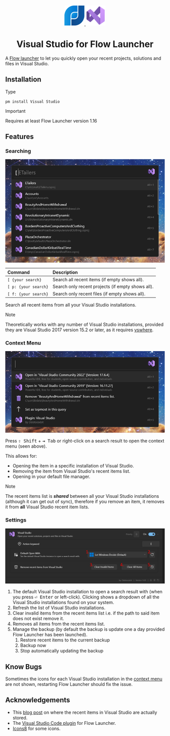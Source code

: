 <p align="center">
    <a href="https://flowlauncher.com">
        <img src="doc/flow.png" width=12.5%>
    </a>
    <a href="https://visualstudio.microsoft.com">
        <img src= "doc/vs_2022.png" width=12.5%>
    </a>
</p>

<h1 align="center">Visual Studio for Flow Launcher</h1>

A [Flow launcher](https://github.com/Flow-Launcher/Flow.Launcher) to let you quickly open your recent projects, solutions and files in Visual Studio.

## Installation
Type 
```
pm install Visual Studio
```
> [!IMPORTANT]
> Requires at least Flow Launcher version 1.16

## Features
### Searching

![default_search](doc/default_search.png)

| Command               | Description                                       |
| :-------------------- | :------------------------------------------------ |
| `[ {your search}`     | Search all recent items (if empty shows all).     |
| `[ p: {your search}` | Search only recent projects (if empty shows all). |
| `[ f: {your search}` | Search only recent files (if empty shows all).    |

Search all recent items from all your Visual Studio installations.

> [!NOTE]
> Theoretically works with any number of Visual Studio installations, provided they are Visual Studio 2017 version 15.2 or later, as it requires [vswhere](https://github.com/microsoft/vswhere).

### Context Menu

![context_menu](doc/context_menu.png) 

Press <kbd>⇧ Shift</kbd> + <kbd>⇥ Tab</kbd> or right-click on a search result to open the context menu (seen above).

This allows for:
- Opening the item in a specific installation of Visual Studio.
- Removing the item from Visual Studio's recent items list.
- Opening in your default file manager.

> [!NOTE]
> The recent items list is ***shared*** between all your Visual Studio installations (although it can get out of sync), therefore if you remove an item, it removes it from **all** Visual Studio recent item lists.

### Settings

![settings](doc/settings.png)

1. The default Visual Studio installation to open a search result with (when you press <kbd>⏎ Enter</kbd> or left-click). Clicking shows a dropdown of all the Visual Studio installations found on your system.  
2. Refresh the list of Visual Studio installations.
3. Clear invalid items from the recent items list i.e. if the path to said item does not exist remove it.
4. Removes all items from the recent items list.
5. Manage the backup (by default the backup is update one a day provided Flow Launcher has been launched).
   1. Restore recent items to the current backup
   2. Backup now
   3. Stop automatically updating the backup 

## Know Bugs

Sometimes the icons for each Visual Studio installation in the [context menu](#context-menu) are not shown, restarting Flow Launcher should fix the issue. 


## Acknowledgements 

- This [blog post](https://www.thomasbogholm.net/2021/06/18/pruning-recent-projects-in-start-page-of-visual-studio-2019-open-recent/) on where the recent items in Visual Studio are actually stored.
- The [Visual Studio Code plugin](https://github.com/taooceros/Flow.Plugin.VSCodeWorkspace) for Flow Launcher.
- [Icons8](https://icons8.com/) for some icons.